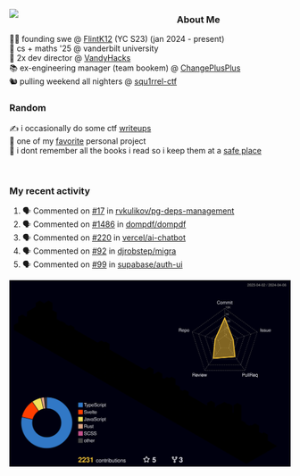<!-- 
Hey what are you doing here? 
I admire your curiosity tho
Shoot me an email (zinean00 at gmail dot com)
Let's connect! 
-->

<p float="left">
  <img src='https://imgur.com/nGM66Ev.png' width='300' align="left">
  <p>
    
  <h3>About Me</h3>
  👨‍💻 founding swe @ <a href="https://www.flintk12.com">FlintK12</a> (YC S23) (jan 2024 - present) <br>
  🏫 cs + maths '25 @ vanderbilt university <br>
  🌊 2x dev director @ <a href="https://github.com/vandyhacks">VandyHacks</a> <br>
  📚 ex-engineering manager (team bookem) @ <a href="https://github.com/changeplusplusvandy">ChangePlusPlus<a> <br>
  🐿 pulling weekend all nighters @ <a href="https://github.com/squ1rrel-ctf">squ1rrel-ctf</a> <br>
  
  <h3>Random</h3>
  ✍️ i occasionally do some ctf <a href="https://squ1rrel.dev/author/zineanteoh">writeups</a> <br>
  📱 one of my <a href="https://github.com/zineanteoh/vinkybox-app">favorite</a> personal project<br>
  📖 i dont remember all the books i read so i keep them at a <a href="https://www.goodreads.com/user/show/80901669-zi">safe place</a>
  </p>
  
</p>

<br>
<!-- <i>generated by <a href="https://labs.openai.com/s/0hW1r6PFYo3Zh0a7UoxK2AMp" target="_blank">dall-e 2</a></i> -->

<h3>My recent activity</h3>

<!--START_SECTION:activity-->
1. 🗣 Commented on [#17](https://github.com/rvkulikov/pg-deps-management/issues/17#issuecomment-2041546604) in [rvkulikov/pg-deps-management](https://github.com/rvkulikov/pg-deps-management)
2. 🗣 Commented on [#1486](https://github.com/dompdf/dompdf/issues/1486#issuecomment-1980280825) in [dompdf/dompdf](https://github.com/dompdf/dompdf)
3. 🗣 Commented on [#220](https://github.com/vercel/ai-chatbot/issues/220#issuecomment-1975102124) in [vercel/ai-chatbot](https://github.com/vercel/ai-chatbot)
4. 🗣 Commented on [#92](https://github.com/djrobstep/migra/issues/92#issuecomment-1968993222) in [djrobstep/migra](https://github.com/djrobstep/migra)
5. 🗣 Commented on [#99](https://github.com/supabase/auth-ui/issues/99#issuecomment-1869626882) in [supabase/auth-ui](https://github.com/supabase/auth-ui)
<!--END_SECTION:activity-->

![](./profile-3d-contrib/profile-night-rainbow.svg)
